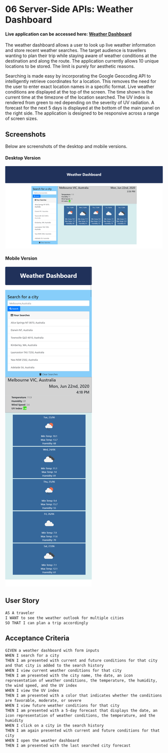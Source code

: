 # 06 Server-Side APIs: Weather Dashboard

#### Live application can be accessed here: [Weather Dashboard](https://bdcoelho.github.io/Weather-Dashboard/ "Live Weather Application")


The weather dashboard allows a user to look up live weather information and store recent weather searches. The target audience is travellers wanting to plan their trip while staying aware of weather conditions at the destination and along the route. The application currently allows 10 unique locations to be stored. The limit is purely for aesthetic reasons.

Searching is made easy by incorporating the Google Geocoding API to intelligently retrieve coordinates for a location. This removes the need for the user to enter exact location names in a specific format. Live weather conditions are displayed at the top of the screen. The time shown is the current time at the timezone of the location searched. The UV index is rendered from green to red depending on the severity of UV radiation. A forecast for the next 5 days is displayed at the bottom of the main panel on the right side. The application is designed to be responsive across a range of screen sizes.

## Screenshots

Below are screenshots of the desktop and mobile versions.

#### Desktop Version

![Desktop Version](https://github.com/bdcoelho/Weather-Dashboard/blob/master/Assets/Screenshot_Desktop.png "Desktop Version")

#### Mobile Version

![Mobile Version](https://github.com/bdcoelho/Weather-Dashboard/blob/master/Assets/Screenshot_Mobile.png "Mobile Version")

## User Story

```
AS A traveler
I WANT to see the weather outlook for multiple cities
SO THAT I can plan a trip accordingly
```

## Acceptance Criteria

```
GIVEN a weather dashboard with form inputs
WHEN I search for a city
THEN I am presented with current and future conditions for that city and that city is added to the search history
WHEN I view current weather conditions for that city
THEN I am presented with the city name, the date, an icon representation of weather conditions, the temperature, the humidity, the wind speed, and the UV index
WHEN I view the UV index
THEN I am presented with a color that indicates whether the conditions are favorable, moderate, or severe
WHEN I view future weather conditions for that city
THEN I am presented with a 5-day forecast that displays the date, an icon representation of weather conditions, the temperature, and the humidity
WHEN I click on a city in the search history
THEN I am again presented with current and future conditions for that city
WHEN I open the weather dashboard
THEN I am presented with the last searched city forecast
```

